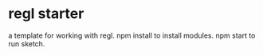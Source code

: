 # regl starter  

a template for working with regl.  npm install to install modules.
npm start to run sketch.